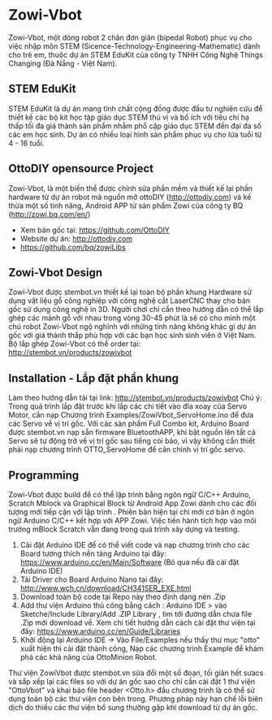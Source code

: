 # Zowi-Vbot
Zowi-Vbot, một dòng robot 2 chân đơn giản (bipedal Robot) phục vụ cho việc nhập môn STEM (Sicence-Technology-Engineering-Mathematic) dành cho trẻ em, thuộc dự án STEM EduKit của công ty TNHH Công Nghệ Things Changing (Đà Nẵng - Việt Nam).

## STEM EduKit
STEM EduKit là dự án mang tính chất cộng đồng được đầu tư nghiên cứu để thiết kế các bộ kit học tập giáo dục STEM thú vị và bổ ích với tiêu chí hạ thấp tối đa giá thành sản phẩm nhằm phổ cập giáo dục STEM đến đại đa số các em học sinh. Dự án có nhiều loại hình sản phẩm phục vụ cho lứa tuổi từ 4 - 16 tuổi. 

## OttoDIY opensource Project 
Zowi-Vbot, là một biến thể được chỉnh sửa phần mềm  và thiết kế lại phần hardware từ dự án robot mã nguồn mở ottoDIY (http://ottodiy.com) và kế thừa một số tính năng, Android APP từ sản phẩm Zowi của công ty BQ (http://zowi.bq.com/en/)

  - Xem bản gốc tại: https://github.com/OttoDIY 
  - Website dự án: http://ottodiy.com
  - https://github.com/bq/zowiLibs

## Zowi-Vbot Design
Zowi-Vbot được stembot.vn thiết kế lại toàn bộ phần khung Hardware sử dụng vật liệu gỗ công nghiệp với công nghệ cắt LaserCNC thay cho bản gốc sử dụng công nghệ in 3D. Người chơi chỉ cần theo hướng dẫn có thể lắp ghép các mảnh gỗ với nhau trong vòng 30-45 phút là sẽ có cho mình một chú robot Zowi-Vbot ngộ nghĩnh với những tính năng không khác gì dự án gốc với giá thành thấp phù hợp với các bạn học sinh sinh viên ở Việt Nam. 
Bộ lắp ghép Zowi-Vbot có thể order tại: http://stembot.vn/products/zowivbot

## Installation - Lắp đặt phần khung
Làm theo hướng dẫn tải tại link: http://stembot.vn/products/zowivbot
Chú ý: Trong quá trình lắp đặt trước khi lắp các chi tiết vào đĩa xoay của Servo Motor, cần nạp Chương trình Examples/ZowiVbot_ServoHome.ino để đưa các Servo về vị trí gốc. 
Với các sản phẩm Full Combo kit, Arduino Board được stembot.vn nạp sẵn firmware BluetoothAPP, khi bật nguồn lên tất cả Servo sẽ tự động trở về vị trí gốc sau tiếng còi báo, vì vậy không cần thiết phải nạp chương trình OTTO_ServoHome để cân chỉnh vị trí gốc servo. 

## Programming 
Zowi-Vbot được build để có thể lập trình bằng ngôn ngữ C/C++ Arduino, Scratch Mblock và Graphical Block từ Android App Zowi dành cho các đối tượng mới tiếp cận với lập trình . Phiên bản hiện tại chỉ mới cơ bản ở ngôn ngữ Arduino C/C++ kết hợp với APP Zowi. Việc tiến hành tích hợp vào môi trường mBlock Scratch vẫn đang trong quá trình xây dựng và testing. 

1. Cài đặt Arduino IDE để có thể viết code và nạp chương trình cho các Board tương thích nền tảng Arduino tại đây: https://www.arduino.cc/en/Main/Software (Bỏ qua nếu đã cài đặt Arduino IDE)
2. Tải Driver cho Board Arduino Nano tại đây: http://www.wch.cn/download/CH341SER_EXE.html
3. Download toàn bộ code tại Repo này theo định dạng nén .Zip
4. Add thư viện Arduino thủ công bằng cách : Arduino IDE > vào Sketche/Include Library/Add .ZIP Library , tìm tới đường dẫn chưa file .Zip mới download về. 
  Xem chi tiết hướng dẫn cách cài đặt thư viện tại đây: https://www.arduino.cc/en/Guide/Libraries
5. Khởi động lại Arduino IDE -> Vào File/Examples nếu thấy thư mục "otto" xuất hiện thì cài đặt thành công, Nạp các chương trình Example để khám phá các khả năng của OttoMinion Robot. 

Thư viện ZowiVbot được stembot.vn sửa đổi một số đoạn, tối giản hết sưacs và sắp xếp lại các files so với dự án gốc sao cho chỉ cần cài đặt 1 thư viện "OttoVbot" và khai báo file header <Otto.h> đầu chương trình là có thể sử dụng toàn bộ các thư viện con bên trong. Phương pháp này hạn chế lỗi biên dịch do thiếu các thư viện bổ sung thường gặp khi download từ dự án gốc. 
